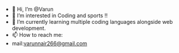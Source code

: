 - 👋 Hi, I’m @Varun
- 👀 I’m interested in Coding and sports !!
- 🌱 I’m currently learning multiple coding languages alongside web development.
- 📫 How to reach me:
- mail:varunnair266@gmail.com

<!---
NairVarun1/NairVarun1 is a ✨ special ✨ repository because its `README.md` (this file) appears on your GitHub profile.
You can click the Preview link to take a look at your changes.
--->
